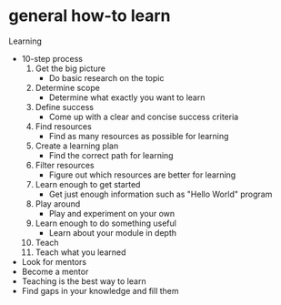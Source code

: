 # general how-to learn

Learning

* 10-step process
  1. Get the big picture
     * Do basic research on the topic
  2. Determine scope
     * Determine what exactly you want to learn
  3. Define success
     * Come up with a clear and concise success criteria
  4. Find resources
     * Find as many resources as possible for learning
  5. Create a learning plan
     * Find the correct path for learning
  6. Filter resources
     * Figure out which resources are better for learning
  7. Learn enough to get started
     * Get just enough information such as "Hello World" program
  8. Play around
     * Play and experiment on your own
  9. Learn enough to do something useful
     * Learn about your module in depth
  10. Teach
  11. Teach what you learned
* Look for mentors
* Become a mentor
* Teaching is the best way to learn
* Find gaps in your knowledge and fill them
